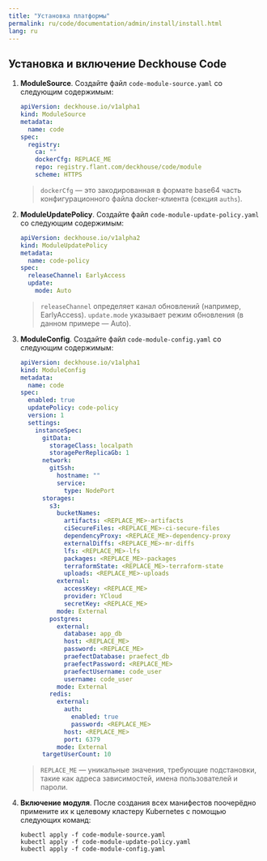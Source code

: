 ```yaml
---
title: "Установка платформы"
permalink: ru/code/documentation/admin/install/install.html
lang: ru
---
```


## Установка и включение Deckhouse Code

1. **ModuleSource**. Создайте файл `code-module-source.yaml` со следующим содержимым:

   ```yaml
   apiVersion: deckhouse.io/v1alpha1
   kind: ModuleSource
   metadata:
     name: code
   spec:
     registry:
       ca: ""
       dockerCfg: REPLACE_ME
       repo: registry.flant.com/deckhouse/code/module
       scheme: HTTPS
   ```

   > `dockerCfg` — это закодированная в формате base64 часть конфигурационного файла docker-клиента (секция `auths`).

1. **ModuleUpdatePolicy**. Создайте файл `code-module-update-policy.yaml` со следующим содержимым:

   ```yaml
   apiVersion: deckhouse.io/v1alpha2
   kind: ModuleUpdatePolicy
   metadata:
     name: code-policy
   spec:
     releaseChannel: EarlyAccess
     update:
       mode: Auto
   ```

   > `releaseChannel` определяет канал обновлений (например, EarlyAccess).
   > `update.mode` указывает режим обновления (в данном примере — Auto).

1. **ModuleConfig**. Создайте файл `code-module-config.yaml` со следующим содержимым:

   ```yaml
   apiVersion: deckhouse.io/v1alpha1
   kind: ModuleConfig
   metadata:
     name: code
   spec:
     enabled: true
     updatePolicy: code-policy
     version: 1
     settings:
       instanceSpec:
         gitData:
           storageClass: localpath
           storagePerReplicaGb: 1
         network:
           gitSsh:
             hostname: ""
             service:
               type: NodePort
         storages:
           s3:
             bucketNames:
               artifacts: <REPLACE_ME>-artifacts
               ciSecureFiles: <REPLACE_ME>-ci-secure-files
               dependencyProxy: <REPLACE_ME>-dependency-proxy
               externalDiffs: <REPLACE_ME>-mr-diffs
               lfs: <REPLACE_ME>-lfs
               packages: <REPLACE_ME>-packages
               terraformState: <REPLACE_ME>-terraform-state
               uploads: <REPLACE_ME>-uploads
             external:
               accessKey: <REPLACE_ME>
               provider: YCloud
               secretKey: <REPLACE_ME>
             mode: External
           postgres:
             external:
               database: app_db
               host: <REPLACE_ME>
               password: <REPLACE_ME>
               praefectDatabase: praefect_db
               praefectPassword: <REPLACE_ME>
               praefectUsername: code_user
               username: code_user
             mode: External
           redis:
             external:
               auth:
                 enabled: true
                 password: <REPLACE_ME>
               host: <REPLACE_ME>
               port: 6379
             mode: External
         targetUserCount: 10
   ```

   > `REPLACE_ME` — уникальные значения, требующие подстановки, такие как адреса зависимостей, имена пользователей и пароли.

1. **Включение модуля**. После создания всех манифестов поочерёдно примените их к целевому кластеру Kubernetes с помощью следующих команд:

   ```console
   kubectl apply -f code-module-source.yaml
   kubectl apply -f code-module-update-policy.yaml
   kubectl apply -f code-module-config.yaml
   ```
